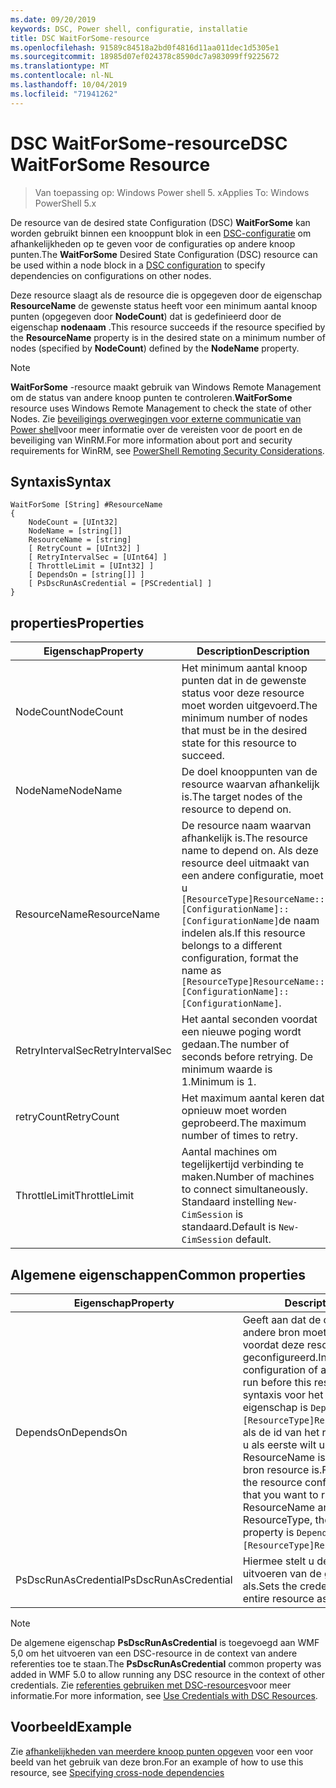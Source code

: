 ```yaml
---
ms.date: 09/20/2019
keywords: DSC, Power shell, configuratie, installatie
title: DSC WaitForSome-resource
ms.openlocfilehash: 91589c84518a2bd0f4816d11aa011dec1d5305e1
ms.sourcegitcommit: 18985d07ef024378c8590dc7a983099ff9225672
ms.translationtype: MT
ms.contentlocale: nl-NL
ms.lasthandoff: 10/04/2019
ms.locfileid: "71941262"
---
```

# <a name="dsc-waitforsome-resource"></a><span data-ttu-id="9f435-103">DSC WaitForSome-resource</span><span class="sxs-lookup"><span data-stu-id="9f435-103">DSC WaitForSome Resource</span></span>

> <span data-ttu-id="9f435-104">Van toepassing op: Windows Power shell 5. x</span><span class="sxs-lookup"><span data-stu-id="9f435-104">Applies To: Windows PowerShell 5.x</span></span>

<span data-ttu-id="9f435-105">De resource van de desired state Configuration (DSC) **WaitForSome** kan worden gebruikt binnen een knooppunt blok in een [DSC-configuratie](../../../configurations/configurations.md) om afhankelijkheden op te geven voor de configuraties op andere knoop punten.</span><span class="sxs-lookup"><span data-stu-id="9f435-105">The **WaitForSome** Desired State Configuration (DSC) resource can be used within a node block in a [DSC configuration](../../../configurations/configurations.md) to specify dependencies on configurations on other nodes.</span></span>

<span data-ttu-id="9f435-106">Deze resource slaagt als de resource die is opgegeven door de eigenschap **ResourceName** de gewenste status heeft voor een minimum aantal knoop punten (opgegeven door **NodeCount**) dat is gedefinieerd door de eigenschap **nodenaam** .</span><span class="sxs-lookup"><span data-stu-id="9f435-106">This resource succeeds if the resource specified by the **ResourceName** property is in the desired state on a minimum number of nodes (specified by **NodeCount**) defined by the **NodeName** property.</span></span>

> [!NOTE]
> <span data-ttu-id="9f435-107">**WaitForSome** -resource maakt gebruik van Windows Remote Management om de status van andere knoop punten te controleren.</span><span class="sxs-lookup"><span data-stu-id="9f435-107">**WaitForSome** resource uses Windows Remote Management to check the state of other Nodes.</span></span> <span data-ttu-id="9f435-108">Zie [beveiligings overwegingen voor externe communicatie van Power shell](/powershell/scripting/learn/remoting/winrmsecurity?view=powershell-6)voor meer informatie over de vereisten voor de poort en de beveiliging van WinRM.</span><span class="sxs-lookup"><span data-stu-id="9f435-108">For more information about port and security requirements for WinRM, see [PowerShell Remoting Security Considerations](/powershell/scripting/learn/remoting/winrmsecurity?view=powershell-6).</span></span>

## <a name="syntax"></a><span data-ttu-id="9f435-109">Syntaxis</span><span class="sxs-lookup"><span data-stu-id="9f435-109">Syntax</span></span>

```Syntax
WaitForSome [String] #ResourceName
{
    NodeCount = [UInt32]
    NodeName = [string[]]
    ResourceName = [string]
    [ RetryCount = [UInt32] ]
    [ RetryIntervalSec = [UInt64] ]
    [ ThrottleLimit = [UInt32] ]
    [ DependsOn = [string[]] ]
    [ PsDscRunAsCredential = [PSCredential] ]
}
```

## <a name="properties"></a><span data-ttu-id="9f435-110">properties</span><span class="sxs-lookup"><span data-stu-id="9f435-110">Properties</span></span>

|<span data-ttu-id="9f435-111">Eigenschap</span><span class="sxs-lookup"><span data-stu-id="9f435-111">Property</span></span> |<span data-ttu-id="9f435-112">Description</span><span class="sxs-lookup"><span data-stu-id="9f435-112">Description</span></span> |
|---|---|
|<span data-ttu-id="9f435-113">NodeCount</span><span class="sxs-lookup"><span data-stu-id="9f435-113">NodeCount</span></span> |<span data-ttu-id="9f435-114">Het minimum aantal knoop punten dat in de gewenste status voor deze resource moet worden uitgevoerd.</span><span class="sxs-lookup"><span data-stu-id="9f435-114">The minimum number of nodes that must be in the desired state for this resource to succeed.</span></span> |
|<span data-ttu-id="9f435-115">NodeName</span><span class="sxs-lookup"><span data-stu-id="9f435-115">NodeName</span></span> |<span data-ttu-id="9f435-116">De doel knooppunten van de resource waarvan afhankelijk is.</span><span class="sxs-lookup"><span data-stu-id="9f435-116">The target nodes of the resource to depend on.</span></span> |
|<span data-ttu-id="9f435-117">ResourceName</span><span class="sxs-lookup"><span data-stu-id="9f435-117">ResourceName</span></span> |<span data-ttu-id="9f435-118">De resource naam waarvan afhankelijk is.</span><span class="sxs-lookup"><span data-stu-id="9f435-118">The resource name to depend on.</span></span> <span data-ttu-id="9f435-119">Als deze resource deel uitmaakt van een andere configuratie, moet u `[ResourceType]ResourceName::[ConfigurationName]::[ConfigurationName]`de naam indelen als.</span><span class="sxs-lookup"><span data-stu-id="9f435-119">If this resource belongs to a different configuration, format the name as `[ResourceType]ResourceName::[ConfigurationName]::[ConfigurationName]`.</span></span> |
|<span data-ttu-id="9f435-120">RetryIntervalSec</span><span class="sxs-lookup"><span data-stu-id="9f435-120">RetryIntervalSec</span></span> |<span data-ttu-id="9f435-121">Het aantal seconden voordat een nieuwe poging wordt gedaan.</span><span class="sxs-lookup"><span data-stu-id="9f435-121">The number of seconds before retrying.</span></span> <span data-ttu-id="9f435-122">De minimum waarde is 1.</span><span class="sxs-lookup"><span data-stu-id="9f435-122">Minimum is 1.</span></span> |
|<span data-ttu-id="9f435-123">retryCount</span><span class="sxs-lookup"><span data-stu-id="9f435-123">RetryCount</span></span> |<span data-ttu-id="9f435-124">Het maximum aantal keren dat opnieuw moet worden geprobeerd.</span><span class="sxs-lookup"><span data-stu-id="9f435-124">The maximum number of times to retry.</span></span> |
|<span data-ttu-id="9f435-125">ThrottleLimit</span><span class="sxs-lookup"><span data-stu-id="9f435-125">ThrottleLimit</span></span> |<span data-ttu-id="9f435-126">Aantal machines om tegelijkertijd verbinding te maken.</span><span class="sxs-lookup"><span data-stu-id="9f435-126">Number of machines to connect simultaneously.</span></span> <span data-ttu-id="9f435-127">Standaard instelling `New-CimSession` is standaard.</span><span class="sxs-lookup"><span data-stu-id="9f435-127">Default is `New-CimSession` default.</span></span> |

## <a name="common-properties"></a><span data-ttu-id="9f435-128">Algemene eigenschappen</span><span class="sxs-lookup"><span data-stu-id="9f435-128">Common properties</span></span>

|<span data-ttu-id="9f435-129">Eigenschap</span><span class="sxs-lookup"><span data-stu-id="9f435-129">Property</span></span> |<span data-ttu-id="9f435-130">Description</span><span class="sxs-lookup"><span data-stu-id="9f435-130">Description</span></span> |
|---|---|
|<span data-ttu-id="9f435-131">DependsOn</span><span class="sxs-lookup"><span data-stu-id="9f435-131">DependsOn</span></span> |<span data-ttu-id="9f435-132">Geeft aan dat de configuratie van een andere bron moet worden uitgevoerd voordat deze resource wordt geconfigureerd.</span><span class="sxs-lookup"><span data-stu-id="9f435-132">Indicates that the configuration of another resource must run before this resource is configured.</span></span> <span data-ttu-id="9f435-133">De syntaxis voor het gebruik van deze eigenschap is `DependsOn = "[ResourceType]ResourceName"`bijvoorbeeld als de id van het resource-script blok dat u als eerste wilt uitvoeren, de naam ResourceName is en het type van de bron resource is.</span><span class="sxs-lookup"><span data-stu-id="9f435-133">For example, if the ID of the resource configuration script block that you want to run first is ResourceName and its type is ResourceType, the syntax for using this property is `DependsOn = "[ResourceType]ResourceName"`.</span></span> |
|<span data-ttu-id="9f435-134">PsDscRunAsCredential</span><span class="sxs-lookup"><span data-stu-id="9f435-134">PsDscRunAsCredential</span></span> |<span data-ttu-id="9f435-135">Hiermee stelt u de referentie in voor het uitvoeren van de gehele resource als.</span><span class="sxs-lookup"><span data-stu-id="9f435-135">Sets the credential for running the entire resource as.</span></span> |

> [!NOTE]
> <span data-ttu-id="9f435-136">De algemene eigenschap **PsDscRunAsCredential** is toegevoegd aan WMF 5,0 om het uitvoeren van een DSC-resource in de context van andere referenties toe te staan.</span><span class="sxs-lookup"><span data-stu-id="9f435-136">The **PsDscRunAsCredential** common property was added in WMF 5.0 to allow running any DSC resource in the context of other credentials.</span></span> <span data-ttu-id="9f435-137">Zie [referenties gebruiken met DSC-resources](../../../configurations/runasuser.md)voor meer informatie.</span><span class="sxs-lookup"><span data-stu-id="9f435-137">For more information, see [Use Credentials with DSC Resources](../../../configurations/runasuser.md).</span></span>

## <a name="example"></a><span data-ttu-id="9f435-138">Voorbeeld</span><span class="sxs-lookup"><span data-stu-id="9f435-138">Example</span></span>

<span data-ttu-id="9f435-139">Zie [afhankelijkheden van meerdere knoop punten opgeven](../../../configurations/crossNodeDependencies.md) voor een voor beeld van het gebruik van deze bron.</span><span class="sxs-lookup"><span data-stu-id="9f435-139">For an example of how to use this resource, see [Specifying cross-node dependencies](../../../configurations/crossNodeDependencies.md)</span></span>